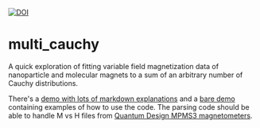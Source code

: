 [![DOI](https://zenodo.org/badge/DOI/10.5281/zenodo.8322910.svg)](https://doi.org/10.5281/zenodo.8322910)

# multi_cauchy
A quick exploration of fitting variable field magnetization data of nanoparticle and molecular magnets to a sum of an arbitrary number of Cauchy distributions.

There's a [demo with lots of markdown explanations](/tests/demo_w_md.ipynb) and a [bare demo](/tests/demo.ipynb) containing examples of how to use the code. The parsing code should be able to handle M vs H files from [Quantum Design MPMS3 magnetometers](/tests/sample_files).
